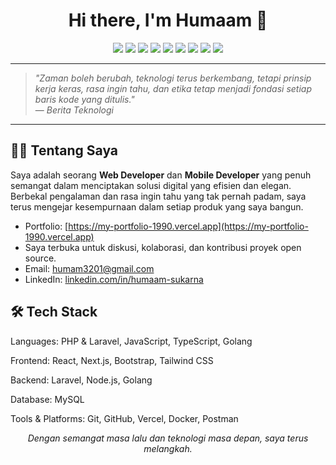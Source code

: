 <h1 align="center">Hi there, I'm Humaam 👋</h1>

<p align="center">
  <img src="https://img.shields.io/badge/Code-PHP-informational?style=flat&logo=php&color=777BB4" />
  <img src="https://img.shields.io/badge/Framework-Laravel-red?style=flat&logo=laravel" />
  <img src="https://img.shields.io/badge/Frontend-React-blue?style=flat&logo=react" />
  <img src="https://img.shields.io/badge/Style-TailwindCSS-38B2AC?style=flat&logo=tailwind-css" />
  <img src="https://img.shields.io/badge/Next.js-black?style=flat&logo=next.js" />
  <img src="https://img.shields.io/badge/JS-JavaScript-yellow?style=flat&logo=javascript" />
  <img src="https://img.shields.io/badge/Node.js-339933?style=flat&logo=node.js" />
  <img src="https://img.shields.io/badge/Golang-00ADD8?style=flat&logo=go" />
  <img src="https://img.shields.io/badge/TS-TypeScript-3178C6?style=flat&logo=typescript" />
</p>

---

> _"Zaman boleh berubah, teknologi terus berkembang, tetapi prinsip kerja keras, rasa ingin tahu, dan etika tetap menjadi fondasi setiap baris kode yang ditulis."_  
> —  _Berita Teknologi_

---

## 👨‍💻 Tentang Saya
Saya adalah seorang **Web Developer** dan **Mobile Developer** yang penuh semangat dalam menciptakan solusi digital yang efisien dan elegan.  
Berbekal pengalaman dan rasa ingin tahu yang tak pernah padam, saya terus mengejar kesempurnaan dalam setiap produk yang saya bangun.

-  Portfolio: [https://my-portfolio-1990.vercel.app](https://my-portfolio-1990.vercel.app)
-  Saya terbuka untuk diskusi, kolaborasi, dan kontribusi proyek open source.
-  Email: humam3201@gmail.com
-  LinkedIn: [linkedin.com/in/humaam-sukarna](https://linkedin.com/in/humaam-sukarna)

## 🛠️ Tech Stack

 Languages:
PHP & Laravel, JavaScript, TypeScript, Golang

 Frontend:
React, Next.js, Bootstrap, Tailwind CSS

 Backend:
Laravel, Node.js, Golang

 Database:
MySQL

 Tools & Platforms:
Git, GitHub, Vercel, Docker, Postman

<p align="center"> <em>Dengan semangat masa lalu dan teknologi masa depan, saya terus melangkah.</em> </p> 
